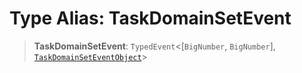 # Type Alias: TaskDomainSetEvent

> **TaskDomainSetEvent**: `TypedEvent`\<\[`BigNumber`, `BigNumber`\], [`TaskDomainSetEventObject`](../interfaces/TaskDomainSetEventObject.md)\>
